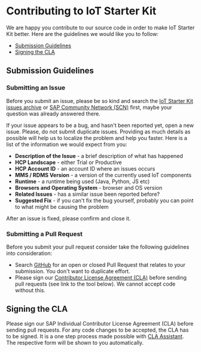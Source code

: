 # Contributing to IoT Starter Kit

We are happy you contribute to our source code in order to make IoT Starter Kit better. Here are the guidelines we would like you to follow:

 - [Submission Guidelines](#submit)
 - [Signing the CLA](#cla)
 
## <a name="submit"></a> Submission Guidelines
 
### Submitting an Issue
Before you submit an issue, please be so kind and search the [IoT Starter Kit issues archive](https://github.com/SAP/iot-starterkit/issues) or [SAP Community Network (SCN)][scn] first, maybe your question was already answered there.

If your issue appears to be a bug, and hasn't been reported yet, open a new issue. Please, do not submit duplicate issues. Providing as much details as possible will help us to localize the problem and help you faster.
Here is a list of the information we would expect from you:

* **Description of the Issue** - a brief description of what has happened
* **HCP Landscape** - either Trial or Productive
* **HCP Account ID** - an account ID where an issues occurs
* **MMS / RDMS Version** - a version of the currently used IoT components
* **Runtime** - a runtime being used (Java, Python, JS etc)
* **Browsers and Operating System** - browser and OS version
* **Related Issues** - has a similar issue been reported before?
* **Suggested Fix** - if you can't fix the bug yourself, probably you can point to what might be causing the problem

After an issue is fixed, please confirm and close it.

### Submitting a Pull Request
Before you submit your pull request consider take the following guidelines into consideration:

* Search [GitHub](https://github.com/SAP/iot-starterkit/pulls) for an open or closed Pull Request
  that relates to your submission. You don't want to duplicate effort.
* Please sign our [Contributor License Agreement (CLA)](#cla) before sending pull
  requests (see link to the tool below). We cannot accept code without this.
 
## <a name="cla"></a> Signing the CLA

Please sign our SAP Individual Contributor License Agreement (CLA) before sending pull requests. For any code
changes to be accepted, the CLA has to be signed. It is a one step process made possible with [CLA Assistant][claassistant]. The respective form will be shown to you automatically.

[claassistant]: https://cla-assistant.io/SAP/iot-starterkit
[scn]: http://scn.sap.com/
